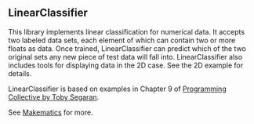 ## LinearClassifier

This library implements linear classification for numerical data. It accepts two labeled data sets, each element of which can contain two or more floats as data. Once trained, LinearClassifier can predict which of the two original sets any new piece of test data will fall into.  LinearClassifier also includes tools for displaying data in the 2D case. See the 2D example for details.

LinearClassifier is based on examples in Chapter 9 of [Programming Collective by Toby Segaran](http://shop.oreilly.com/product/9780596529321.do).

See [Makematics](http://makematics.com/code/LinearClassifier) for more. 
